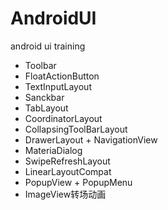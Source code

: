 # AndroidUI
android ui training

* Toolbar
* FloatActionButton
* TextInputLayout
* Sanckbar
* TabLayout
* CoordinatorLayout
* CollapsingToolBarLayout
* DrawerLayout + NavigationView
* MateriaDialog
* SwipeRefreshLayout
* LinearLayoutCompat
* PopupView + PopupMenu
* ImageView转场动画
